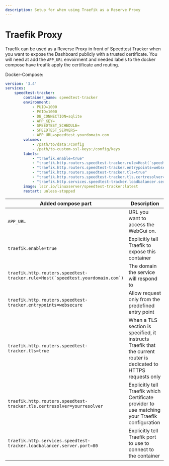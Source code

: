 ```yaml
---
description: Setup for when using Traefik as a Reserve Proxy 
---
```


# Traefik Proxy

Traefik can be used as a Reverse Proxy in front of Speedtest Tracker when you want to expose the Dashboard publicly with a trusted certificate. You will need at add the `APP_URL` envoirment and needed labels to the docker compose have treafik apply the certificate and routing.

Docker-Compose:

```yaml
version: '3.4'
services:
    speedtest-tracker:
        container_name: speedtest-tracker
        environment:
            - PUID=1000
            - PGID=1000
            - DB_CONNECTION=sqlite
            - APP_KEY=
            - SPEEDTEST_SCHEDULE=
            - SPEEDTEST_SERVERS=
            - APP_URL=speedtest.yourdomain.com
        volumes:
            - /path/to/data:/config
            - /path/to-custom-ssl-keys:/config/keys
        labels:
            - "traefik.enable=true"
            - "traefik.http.routers.speedtest-tracker.rule=Host(`speedtest.yourdomain.com`)"
            - "traefik.http.routers.speedtest-tracker.entrypoints=websecure"
            - "traefik.http.routers.speedtest-tracker.tls=true"
            - "traefik.http.routers.speedtest-tracker.tls.certresolver=yourresolver"
            - "traefik.http.services.speedtest-tracker.loadbalancer.server.port=80"
        image: lscr.io/linuxserver/speedtest-tracker:latest
        restart: unless-stopped
```

<table><thead><tr><th width="261">Added compose part </th><th>Description</th></tr></thead><tbody><tr><td><code>APP_URL</code></td><td>URL you want to access the WebGui on.</td></tr><tr><td><code>traefik.enable=true</code></td><td>Explicitly tell Traefik to expose this container</td></tr><tr><td><code>traefik.http.routers.speedtest-tracker.rule=Host(`speedtest.yourdomain.com`)</code></td><td>The domain the service will respond to</td></tr><tr><td><code>traefik.http.routers.speedtest-tracker.entrypoints=websecure</code></td><td>Allow request only from the predefined entry point</td></tr><tr><td><code>traefik.http.routers.speedtest-tracker.tls=true</code></td><td>When a TLS section is specified, it instructs Traefik that the current router is dedicated to HTTPS requests only</td></tr><tr><td><code>traefik.http.routers.speedtest-tracker.tls.certresolver=yourresolver</code></td><td>Explicitly tell Traefik which Certificate provider to use matching your Traefik configuration </td></tr><tr><td><code>traefik.http.services.speedtest-tracker.loadbalancer.server.port=80</code></td><td>Explicitly tell Traefik port to use to connect to the container </td></tr></tbody></table>